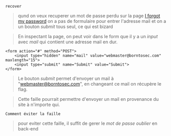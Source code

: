 `recover`
> qund on veux recuperer un mot de passe perdu sur la page [I forgot my password](http://192.168.1.143/?page=recover)
> on a pas de formulaire pour entrer l'adresse mail et on a un bouton *submit* tous seul, ce qui est bizard 

> En inspectant la page, on peut voir dans le form que il y a un *input* avec *mail* qui contient une adresse mail en dur.

```
<form action="#" method="POST">
	<input type="hidden" name="mail" value="webmaster@borntosec.com" maxlength="15">
	<input type="submit" name="Submit" value="Submit">
</form>
```

>Le bouton *submit* permet d'envoyer un mail à "webmaster@borntosec.com", en changeant ce mail on récupère le flag.

>Cette faille pourrait permettre d'envoyer un mail en provenance du site à n'importe qui.

`Comment éviter la faille`
> pour eviter cette faille, il suffit de gerer le *mot de passe oublier* en back-end